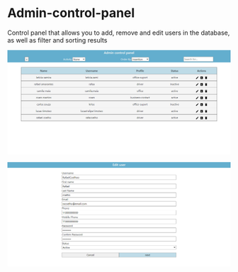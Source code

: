 
# Admin-control-panel

Control panel that allows you to add, remove and edit users in the database, as well as filter and sorting results

![Admin control panel](./.github/images/admin-control-panel.png)

![add or edit user](./.github/images/add-and-edit-user.png)
